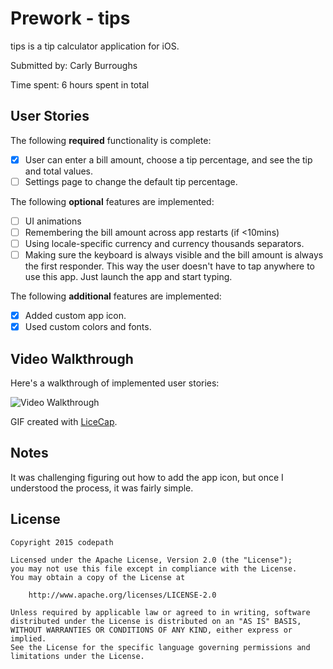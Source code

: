 # Prework - tips
tips is a tip calculator application for iOS.

Submitted by: Carly Burroughs

Time spent: 6 hours spent in total

## User Stories

The following **required** functionality is complete:

* [x] User can enter a bill amount, choose a tip percentage, and see the tip and total values.
* [ ] Settings page to change the default tip percentage.

The following **optional** features are implemented:
* [ ] UI animations
* [ ] Remembering the bill amount across app restarts (if <10mins)
* [ ] Using locale-specific currency and currency thousands separators.
* [ ] Making sure the keyboard is always visible and the bill amount is always the first responder. This way the user doesn't have to tap anywhere to use this app. Just launch the app and start typing.

The following **additional** features are implemented:

- [x] Added custom app icon.
- [x] Used custom colors and fonts.

## Video Walkthrough 
 
 Here's a walkthrough of implemented user stories:

 <img src='http://i.imgur.com/9sxXK9B.gifv' title='Video Walkthrough' width='' alt='Video Walkthrough' />
 
 GIF created with [LiceCap](http://www.cockos.com/licecap/).

## Notes

It was challenging figuring out how to add the app icon, but once I understood the process, it was fairly simple.

## License

    Copyright 2015 codepath

    Licensed under the Apache License, Version 2.0 (the "License");
    you may not use this file except in compliance with the License.
    You may obtain a copy of the License at

        http://www.apache.org/licenses/LICENSE-2.0

    Unless required by applicable law or agreed to in writing, software
    distributed under the License is distributed on an "AS IS" BASIS,
    WITHOUT WARRANTIES OR CONDITIONS OF ANY KIND, either express or implied.
    See the License for the specific language governing permissions and
    limitations under the License.
